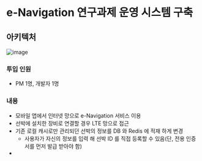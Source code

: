 # e-Navigation 연구과제 운영 시스템 구축
## 아키텍처
![image](https://github.com/SoonMyeong/resume-portpolio/assets/31875043/636d1fbd-23d5-4fc0-8812-5880bcd44925)


### 투입 인원
- PM 1명, 개발자 1명
### 내용
- 모바일 앱에서 인터넷 망으로 e-Navigation 서비스 이용
- 선박에 설치한 장비로 연결할 경우 LTE 망으로 접근
- 기존 로컬 캐시로만 관리되던 선박의 정보를 DB 와 Redis 에 적재 하게 변경
  - 사용자가 자신의 정보를 입력 해 선박 ID 를 직접 등록할 수 있음(단, 전용 인증서를 먼저 발급 받아야 함)
-       
